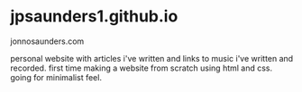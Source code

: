 # jpsaunders1.github.io
jonnosaunders.com

personal website with articles i've written and links to music i've written and recorded. 
first time making a website from scratch using html and css. 
going for minimalist feel.
